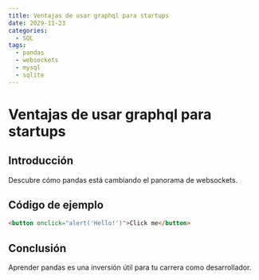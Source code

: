 ```yaml
---
title: Ventajas de usar graphql para startups
date: 2029-11-23
categories:
  - SQL
tags:
  - pandas
  - websockets
  - mysql
  - sqlite
---
```


# Ventajas de usar graphql para startups

## Introducción

Descubre cómo pandas está cambiando el panorama de websockets.

## Código de ejemplo

```html
<button onclick="alert('Hello!')">Click me</button>
```

## Conclusión

Aprender pandas es una inversión útil para tu carrera como desarrollador.